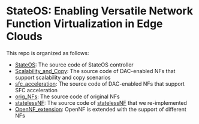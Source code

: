 # StateOS: Enabling Versatile Network Function Virtualization in Edge Clouds

This repo is organized as follows:

 - [StateOS](https://github.com/openMECPlatform/StateOS/tree/master/StateOS/java): The source code of StateOS controller
 - [Scalability_and_Copy](https://github.com/openMECPlatform/StateOS/tree/master/Scalability_and_Copy): The source code of DAC-enabled NFs that support scalability and copy scenarios
 - [sfc_acceleration](https://github.com/openMECPlatform/StateOS/tree/master/sfc_acceleration): The source code of DAC-enabled NFs that support SFC acceleration
 - [orig_NFs](https://github.com/openMECPlatform/StateOS/tree/master/orig_NFs): The source code of original NFs
 - [statelessNF](https://github.com/openMECPlatform/StateOS/tree/master/statelessNF): The source code of [statelessNF](https://dl.acm.org/doi/abs/10.1145/2785989.2785993) that we re-implemented
 - [OpenNF_extension](https://github.com/openMECPlatform/StateOS/tree/master/OpenNF_extension): OpenNF is extended with the support of different NFs
